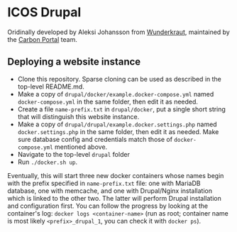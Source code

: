 ICOS Drupal
===========
Oridinally developed by Aleksi Johansson from [Wunderkraut](http://wunderkraut.com/), maintained by the [Carbon Portal](https://www.icos-cp.eu/) team.

Deploying a website instance
----------------------------
- Clone this repository. Sparse cloning can be used as described in the top-level README.md.
- Make a copy of `drupal/docker/example.docker-compose.yml` named `docker-compose.yml` in the same folder, then edit it as needed.
- Create a file `name-prefix.txt` in `drupal/docker`, put a single short string that will distinguish this website instance.
- Make a copy of `drupal/drupal/example.docker.settings.php` named `docker.settings.php` in the same folder, then edit it as needed. Make sure database config and credentials match those of `docker-compose.yml` mentioned above.
- Navigate to the top-level `drupal` folder
- Run `./docker.sh up`.

Eventually, this will start three new docker containers whose names begin with the prefix specified in `name-prefix.txt` file: one with MariaDB database, one with memcache, and one with Drupal/Nginx installation which is linked to the other two. The latter will perform Drupal installation and configuration first. You can follow the progress by looking at the container's log: `docker logs <container-name>` (run as root; container name is most likely `<prefix>_drupal_1`, you can check it with `docker ps`).
